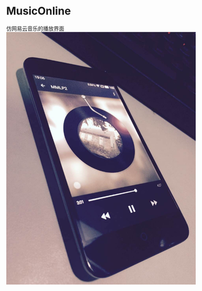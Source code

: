 # MusicOnline
仿网易云音乐的播放界面
![Alt text](https://github.com/CJT2325/MusicOnline/blob/master/app/src/main/res/drawable/495518741754766959.jpg)
